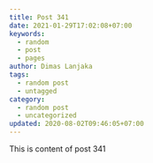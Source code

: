 ```yaml
---
title: Post 341
date: 2021-01-29T17:02:08+07:00
keywords:
  - random
  - post
  - pages
author: Dimas Lanjaka
tags:
  - random post
  - untagged
category:
  - random post
  - uncategorized
updated: 2020-08-02T09:46:05+07:00
---
```

This is content of post 341